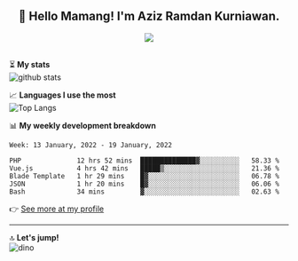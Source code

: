 <h2 align="center">👋 Hello Mamang! I'm Aziz Ramdan Kurniawan.</h2>  
<p align="center">
  <img src="https://komarev.com/ghpvc/?username=azizramdan"> <br><br>
</p>
    
⏳ **My stats**  
![github stats](https://github-readme-stats.vercel.app/api?username=azizramdan&show_icons=true&count_private=true&title_color=000&hide_border=true&hide_title=true)  

📈 **Languages I use the most**  
![Top Langs](https://github-readme-stats.vercel.app/api/top-langs/?username=azizramdan&layout=compact&langs_count=6&hide=tsql&hide_border=true&hide_title=true&exclude_repo=Futsal-Go,Futsal-Go-Admin,Sistem-Informasi-Sensus-Harian-Rawat-Inap)  

📊 **My weekly development breakdown**
<!--START_SECTION:waka-->
```text
Week: 13 January, 2022 - 19 January, 2022

PHP              12 hrs 52 mins  ██████████████▓░░░░░░░░░░   58.33 % 
Vue.js           4 hrs 42 mins   █████▒░░░░░░░░░░░░░░░░░░░   21.36 % 
Blade Template   1 hr 29 mins    █▓░░░░░░░░░░░░░░░░░░░░░░░   06.78 % 
JSON             1 hr 20 mins    █▓░░░░░░░░░░░░░░░░░░░░░░░   06.06 % 
Bash             34 mins         ▓░░░░░░░░░░░░░░░░░░░░░░░░   02.63 % 
```
<!--END_SECTION:waka-->
👉 [See more at my profile](https://wakatime.com/@azizramdan)
***
🔝 **Let's jump!**  
![dino](https://raw.githubusercontent.com/azizramdan/azizramdan/master/dino.gif)  
